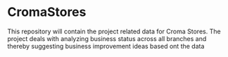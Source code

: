 # CromaStores
This repository will contain the project related data for Croma Stores. The project deals with analyzing business status across all branches and thereby suggesting business improvement ideas based ont the data
